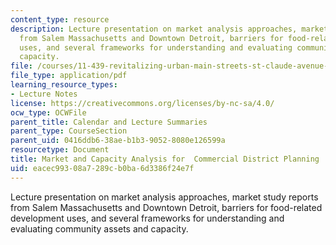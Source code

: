 ```yaml
---
content_type: resource
description: Lecture presentation on market analysis approaches, market study reports
  from Salem Massachusetts and Downtown Detroit, barriers for food-related development
  uses, and several frameworks for understanding and evaluating community assets and
  capacity.
file: /courses/11-439-revitalizing-urban-main-streets-st-claude-avenue-new-orleans-spring-2009/eacec99308a7289cb0ba6d3386f24e7f_MIT11_439s09_lec01_Week09_Lecture_Notes.pdf
file_type: application/pdf
learning_resource_types:
- Lecture Notes
license: https://creativecommons.org/licenses/by-nc-sa/4.0/
ocw_type: OCWFile
parent_title: Calendar and Lecture Summaries
parent_type: CourseSection
parent_uid: 0416ddb6-38ae-b1b3-9052-8080e126599a
resourcetype: Document
title: Market and Capacity Analysis for  Commercial District Planning
uid: eacec993-08a7-289c-b0ba-6d3386f24e7f
---
```

Lecture presentation on market analysis approaches, market study reports from Salem Massachusetts and Downtown Detroit, barriers for food-related development uses, and several frameworks for understanding and evaluating community assets and capacity.